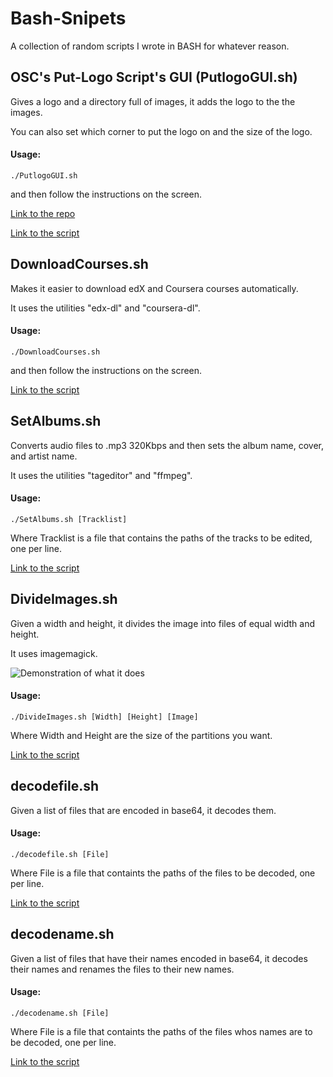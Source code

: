 # Bash-Snipets
A collection of random scripts I wrote in BASH for whatever reason.

## OSC's Put-Logo Script's GUI (PutlogoGUI.sh)

Gives a logo and a directory full of images, it adds the logo to the the images.

You can also set which corner to put the logo on and the size of the logo.


####  Usage:
`./PutlogoGUI.sh`

and then follow the instructions on the screen.

[Link to the repo](https://github.com/Satharus/Put-Logo-Script)

[Link to the script](https://github.com/Satharus/Put-Logo-Script/blob/master/PutlogoGUI.sh)

## DownloadCourses.sh

Makes it easier to download edX and Coursera courses automatically.

It uses the utilities "edx-dl" and "coursera-dl".
####  Usage:
`./DownloadCourses.sh`

and then follow the instructions on the screen.

[Link to the script](https://github.com/Satharus/Bash-Snipets/blob/master/DownloadCourses.sh)


## SetAlbums.sh

Converts audio files to .mp3 320Kbps and then sets the album name, cover, and artist name.

It uses the utilities "tageditor" and "ffmpeg".

#### Usage:
`./SetAlbums.sh [Tracklist]`

Where Tracklist is a file that contains the paths of the tracks to be edited, one per line.

[Link to the script](https://github.com/Satharus/Bash-Snipets/blob/master/SetAlbums.sh)


## DivideImages.sh

Given a width and height, it divides the image into files of equal width and height.

It uses imagemagick.

![Demonstration of what it does](https://github.com/Satharus/Bash-Snipets/blob/master/Demonstrations/Crop.png)

#### Usage:
`./DivideImages.sh [Width] [Height] [Image]`

Where Width and Height are the size of the partitions you want.

[Link to the script](https://github.com/Satharus/Bash-Snipets/blob/master/DivideImages.sh)


## decodefile.sh

Given a list of files that are encoded in base64, it decodes them.

#### Usage:
`./decodefile.sh [File]`

Where File is a file that containts the paths of the files to be decoded, one per line.

[Link to the script](https://github.com/Satharus/Bash-Snipets/blob/master/decodefile.sh)


## decodename.sh

Given a list of files that have their names encoded in base64, it decodes their names and renames the files to their new names.

#### Usage:
`./decodename.sh [File]`

Where File is a file that containts the paths of the files whos names are to be decoded, one per line.

[Link to the script](https://github.com/Satharus/Bash-Snipets/blob/master/decodename.sh)

